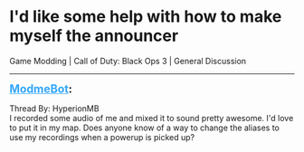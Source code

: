 # I'd like some help with how to make myself the announcer
Game Modding | Call of Duty: Black Ops 3 | General Discussion

---
<strong style="font-size: 1.4em;"><span style="text-decoration: underline;text-decoration-color: #34a7f9;"><span style="color:#34a7f9;">ModmeBot</span></span>:</strong>

<p>Thread By: HyperionMB<br />I recorded some audio of me and mixed it to sound pretty awesome. I&#39;d love to put it in my map. Does anyone know of a way to change the aliases to use my recordings when a powerup is picked up?</p>
